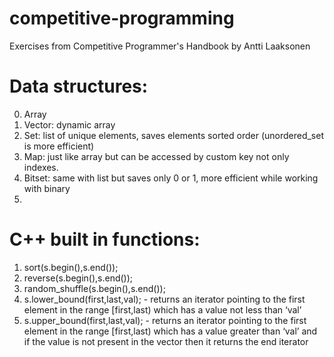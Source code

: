 # competitive-programming
Exercises from Competitive Programmer's Handbook by Antti Laaksonen

# Data structures:
0. Array
1. Vector: dynamic array
2. Set: list of unique elements, saves elements sorted order (unordered_set is more efficient)
3. Map: just like array but can be accessed by custom key not only indexes.
4. Bitset: same with list but saves only 0 or 1, more efficient while working with binary
5. 


# C++ built in functions:
1. sort(s.begin(),s.end());
2. reverse(s.begin(),s.end());
3. random_shuffle(s.begin(),s.end());
4. s.lower_bound(first,last,val); - returns an iterator pointing to the first element in the range [first,last) which has a value not less than ‘val’
5. s.upper_bound(first,last,val); - returns an iterator pointing to the first element in the range [first,last) which has a value greater than ‘val’  and if the value is not present in the vector then it returns the end iterator

